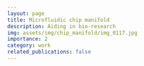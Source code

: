 ```yaml
---
layout: page
title: Microfluidic chip manifold
description: Aiding in bio-research
img: assets/img/chip_manifold/img_0117.jpg
importance: 2
category: work
related_publications: false
---
```

